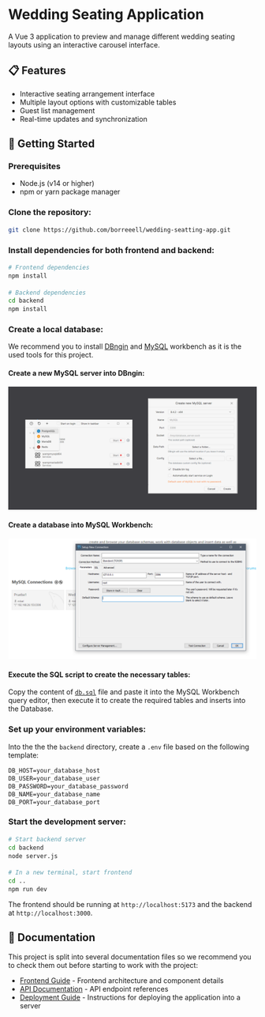 # Wedding Seating Application

A Vue 3 application to preview and manage different wedding seating layouts using an interactive carousel interface.

## 📋 Features

- Interactive seating arrangement interface
- Multiple layout options with customizable tables
- Guest list management
- Real-time updates and synchronization

## 🚀 Getting Started

### Prerequisites

- Node.js (v14 or higher)
- npm or yarn package manager

### Clone the repository:
```bash
git clone https://github.com/borreeell/wedding-seatting-app.git
```

### Install dependencies for both frontend and backend:
```bash
# Frontend dependencies
npm install

# Backend dependencies
cd backend
npm install
```

### Create a local database: 
We recommend you to install [DBngin](https://dbngin.com/) and [MySQL](https://dev.mysql.com/downloads/workbench/) workbench as it is the used tools for this project.

#### Create a new MySQL server into DBngin:
![](/public/doc-resources/DBngin.png)

#### Create a database into MySQL Workbench:
![](/public/doc-resources/mysql-workbench.png)

#### Execute the SQL script to create the necessary tables:
Copy the content of [`db.sql`](./db.sql) file and paste it into the MySQL Workbench query editor, then execute it to create the required tables and inserts into the Database.



### Set up your environment variables:
Into the the the `backend` directory, create a `.env` file based on the following template:
```
DB_HOST=your_database_host
DB_USER=your_database_user
DB_PASSWORD=your_database_password
DB_NAME=your_database_name
DB_PORT=your_database_port
```

### Start the development server:
```bash
# Start backend server
cd backend
node server.js

# In a new terminal, start frontend
cd ..
npm run dev
```
The frontend should be running at `http://localhost:5173` and the backend at `http://localhost:3000`.

## 📖 Documentation

This project is split into several documentation files so we recommend you to check them out before starting to work with the project:

- [Frontend Guide](docs/FRONTEND.md) - Frontend architecture and component details
- [API Documentation](docs/API.md) - API endpoint references
- [Deployment Guide](docs/DEPLOYMENT.md) - Instructions for deploying the application into a server

